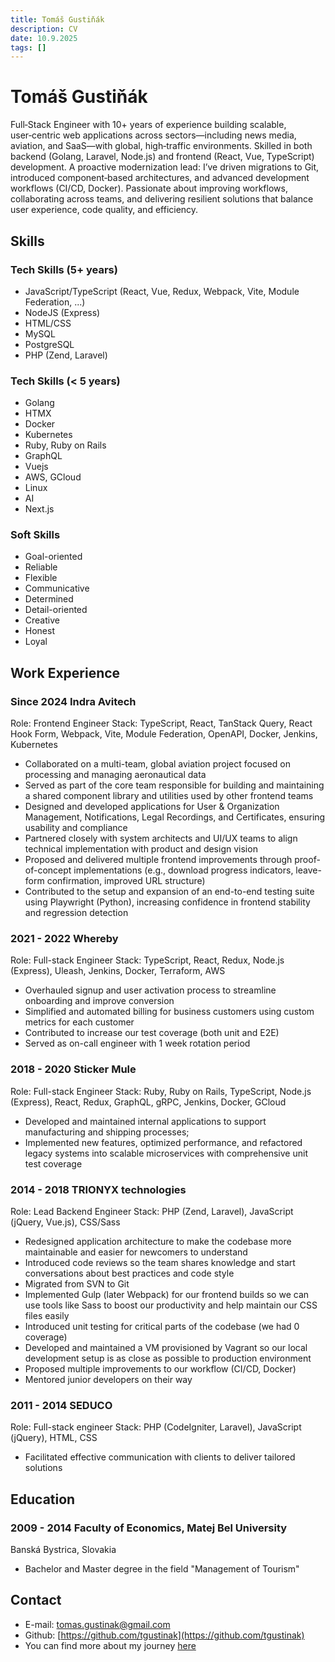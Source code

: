 ```yaml
---
title: Tomáš Gustiňák
description: CV
date: 10.9.2025
tags: []
---
```


# Tomáš Gustiňák

Full‑Stack Engineer with 10+ years of experience building scalable, user‑centric web applications across sectors—including news media,
aviation, and SaaS—with global, high‑traffic environments. Skilled in both backend (Golang, Laravel, Node.js) and
frontend (React, Vue, TypeScript) development. A proactive modernization lead: I’ve driven migrations to Git, introduced component‑based
architectures, and advanced development workflows (CI/CD, Docker). Passionate about improving workflows, collaborating across teams,
and delivering resilient solutions that balance user experience, code quality, and efficiency.

## Skills

### Tech Skills (5+ years)

- JavaScript/TypeScript (React, Vue, Redux, Webpack, Vite, Module Federation, ...)
- NodeJS (Express)
- HTML/CSS
- MySQL
- PostgreSQL
- PHP (Zend, Laravel)

### Tech Skills (< 5 years)

- Golang
- HTMX
- Docker
- Kubernetes
- Ruby, Ruby on Rails
- GraphQL
- Vuejs
- AWS, GCloud
- Linux
- AI
- Next.js

### Soft Skills

- Goal-oriented
- Reliable
- Flexible
- Communicative
- Determined
- Detail-oriented
- Creative
- Honest
- Loyal

## Work Experience

### Since 2024 Indra Avitech

Role: Frontend Engineer
Stack: TypeScript, React, TanStack Query, React Hook Form, Webpack, Vite, Module Federation, OpenAPI, Docker, Jenkins, Kubernetes

- Collaborated on a multi-team, global aviation project focused on processing and managing aeronautical data
- Served as part of the core team responsible for building and maintaining a shared component library and utilities used by other frontend teams
- Designed and developed applications for User & Organization Management, Notifications, Legal Recordings, and Certificates, ensuring usability and compliance
- Partnered closely with system architects and UI/UX teams to align technical implementation with product and design vision
- Proposed and delivered multiple frontend improvements through proof-of-concept implementations (e.g., download progress indicators, leave-form confirmation, improved URL structure)
- Contributed to the setup and expansion of an end-to-end testing suite using Playwright (Python), increasing confidence in frontend stability and regression detection

### 2021 - 2022 Whereby

Role: Full-stack Engineer
Stack: TypeScript, React, Redux, Node.js (Express), Uleash, Jenkins, Docker, Terraform, AWS

- Overhauled signup and user activation process to streamline onboarding and improve conversion
- Simplified and automated billing for business customers using custom metrics for each customer
- Contributed to increase our test coverage (both unit and E2E)
- Served as on-call engineer with 1 week rotation period

### 2018 - 2020 Sticker Mule

Role: Full-stack Engineer
Stack: Ruby, Ruby on Rails, TypeScript, Node.js (Express), React, Redux, GraphQL, gRPC, Jenkins, Docker, GCloud

- Developed and maintained internal applications to support manufacturing and shipping processes;
- Implemented new features, optimized performance, and refactored legacy systems into scalable microservices with comprehensive unit test coverage

### 2014 - 2018 TRIONYX technologies

Role: Lead Backend Engineer
Stack: PHP (Zend, Laravel), JavaScript (jQuery, Vue.js), CSS/Sass

- Redesigned application architecture to make the codebase more maintainable and easier for newcomers to understand
- Introduced code reviews so the team shares knowledge and start conversations about best practices and code style
- Migrated from SVN to Git
- Implemented Gulp (later Webpack) for our frontend builds so we can use tools like Sass to boost our productivity
  and help maintain our CSS files easily
- Introduced unit testing for critical parts of the codebase (we had 0 coverage)
- Developed and maintained a VM provisioned by Vagrant so our local development setup is as close as possible to production environment
- Proposed multiple improvements to our workflow (CI/CD, Docker)
- Mentored junior developers on their way

### 2011 - 2014 SEDUCO

Role: Full-stack engineer
Stack: PHP (CodeIgniter, Laravel), JavaScript (jQuery), HTML, CSS

- Facilitated effective communication with clients to deliver tailored solutions

## Education

### 2009 - 2014 Faculty of Economics, Matej Bel University

Banská Bystrica, Slovakia

- Bachelor and Master degree in the field "Management of Tourism"

## Contact

- E-mail: [tomas.gustinak@gmail.com](mailto:tomas.gustinak@gmail.com)
- Github: [https://github.com/tgustinak](https://github.com/tgustinak)
- You can find more about my journey [here](https://github.com/tgustinak/about.html)
